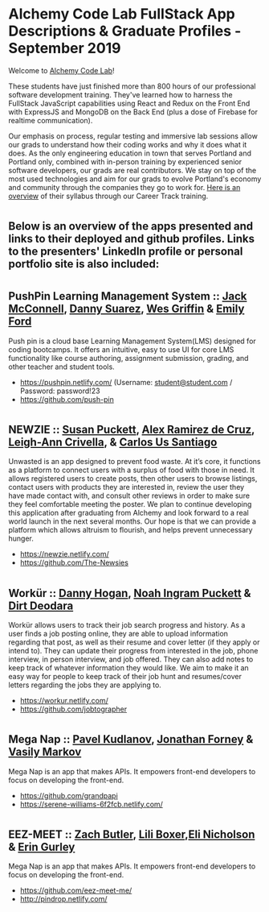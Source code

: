 # Alchemy Code Lab FullStack App Descriptions & Graduate Profiles - September 2019

Welcome to [Alchemy Code Lab](https://www.alchemycodelab.com)! 

These students have just finished more than 800 hours of our professional software development training. They've learned how to harness the FullStack JavaScript capabilities using React and Redux on the Front End with ExpressJS and MongoDB on the Back End (plus a dose of Firebase for realtime communication).

Our emphasis on process, regular testing and immersive lab sessions allow our grads to understand how their coding works and why it does what it does. As the only engineering education in town that serves Portland and Portland only, combined with in-person training by experienced senior software developers, our grads are real contributors. We stay on top of the most used technologies and aim for our grads to evolve Portland's economy and community through the companies they go to work for. [Here is an overview](https://docs.google.com/document/d/1RVKZ4wzOLJn5OeIE-94riRoJGLpwLRG1SuBdGY7sedg/edit?usp=sharing) of their syllabus through our Career Track training.  

# <h2> Below is an overview of the apps presented and links to their deployed and github profiles. Links to the presenters' LinkedIn profile or personal portfolio site is also included:

# <h2> PushPin Learning Management System :: [Jack McConnell](https://www.linkedin.com/in/mcconnelljack/), [Danny Suarez](https://www.linkedin.com/in/danny-suarez/), [Wes Griffin](https://www.linkedin.com/in/wes-griffin-319b7a184/) & [Emily Ford](https://www.linkedin.com/in/mle4d/)
  
Push pin is a cloud base Learning Management System(LMS) designed for coding bootcamps. It offers an intuitive, easy to use UI for core LMS functionality like course authoring, assignment submission, grading, and other teacher and student tools. 
- https://pushpin.netlify.com/ (Username: student@student.com / Password: password!23
- https://github.com/push-pin

# <h2> NEWZIE :: [Susan Puckett](https://www.linkedin.com/in/susanpuckett/), [Alex Ramirez de Cruz](https://alexramirezdecruz.com), [Leigh-Ann Crivella](https://www.linkedin.com/in/lacrivella/), & [Carlos Us Santiago](https://www.linkedin.com/in/carlosuss/)
Unwasted is an app designed to prevent food waste. At it’s core, it functions as a platform to connect users with a surplus of food with those in need. It allows registered users to create posts, then other users to browse listings, contact users with products they are interested in, review the user they have made contact with, and consult other reviews in order to make sure they feel comfortable meeting the poster. We plan to continue developing this application after graduating from Alchemy and look forward to a real world launch in the next several months. Our hope is that we can provide a platform which allows altruism to flourish, and helps prevent unnecessary hunger.
- https://newzie.netlify.com/
- https://github.com/The-Newsies

# <h2> Workür :: [Danny Hogan](https://www.linkedin.com/in/danny-hogan/), [Noah Ingram Puckett](https://www.linkedin.com/in/noahingrampuckett/) & [Dirt Deodara](https://www.linkedin.com/in/dirtdeodara/)
  
Workür allows users to track their job search progress and history. As a user finds a job posting online, they are able to upload information regarding that post, as well as their resume and cover letter (if they apply or intend to). They can update their progress from interested in the job, phone interview, in person interview, and job offered. They can also add notes to keep track of whatever information they would like.
We aim to make it an easy way for people to keep track of their job hunt and resumes/cover letters regarding the jobs they are applying to.
- https://workur.netlify.com/
- https://github.com/jobtographer

# <h2> Mega Nap :: [Pavel Kudlanov](https://www.linkedin.com/in/pavelkudlanov/), [Jonathan Forney](https://www.linkedin.com/in/jon-forney/) & [Vasily Markov](https://www.linkedin.com/in/vasily-markov/)

Mega Nap is an app that makes APIs. It empowers front-end developers to focus on developing the front-end.
 - https://github.com/grandpapi
 - https://serene-williams-6f2fcb.netlify.com/

# <h2> EEZ-MEET :: [Zach Butler](https://www.linkedin.com/in/zach-ryan-butler/), [Lili Boxer](www.liliboxer.com),[Eli Nicholson](https://www.linkedin.com/in/eli-nicholson/) & [Erin Gurley](https://www.linkedin.com/in/erin-gurley/)

Mega Nap is an app that makes APIs. It empowers front-end developers to focus on developing the front-end.
 - https://github.com/eez-meet-me/
 - http://pindrop.netlify.com/

